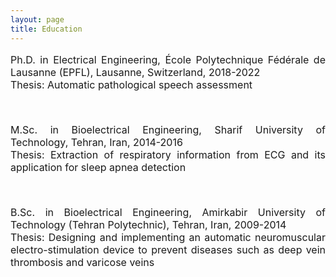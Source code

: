 ```yaml
---
layout: page
title: Education
---
```



<font size="3.5">
<p align="justify">
<i class="fas fa-university"></i> Ph.D. in Electrical Engineering, École Polytechnique Fédérale de Lausanne (EPFL), Lausanne, Switzerland, 2018-2022
<br />
<i class="fas fa-book-open"></i> Thesis: Automatic pathological speech assessment
</p>

<!-- <a class="btn btn-outline-success"><i class="fas fa-book-open" aria-hidden="true"></i>&nbsp;{{- tag -}}&nbsp; ThesisR</a> -->

<br />

<p align="justify">
<i class="fas fa-university"></i> M.Sc. in Bioelectrical Engineering, Sharif University of Technology, Tehran, Iran, 2014-2016
<br />
<i class="fas fa-book-open"></i> Thesis: Extraction of respiratory information from ECG and its application for sleep apnea detection
</p>
   
<br />

<p align="justify">
<i class="fas fa-university"></i> B.Sc. in Bioelectrical Engineering, Amirkabir University of Technology (Tehran Polytechnic), Tehran, Iran, 2009-2014
<br />   
<i class="fas fa-book-open"></i> Thesis: Designing and implementing an automatic neuromuscular electro-stimulation device to prevent diseases such as deep vein thrombosis and varicose veins
</p>

</font>
